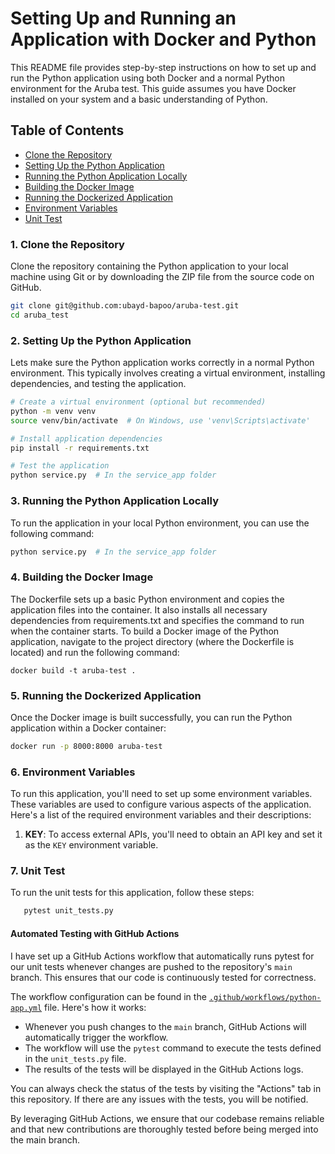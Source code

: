 # Setting Up and Running an Application with Docker and Python
This README file provides step-by-step instructions on how to set up and run the Python 
application using both Docker and a normal Python environment for the Aruba test. This 
guide assumes you have Docker installed on your system and a basic understanding of Python.

## Table of Contents
- [Clone the Repository](#1-clone-the-repository)
- [Setting Up the Python Application](#2-setting-up-the-python-application)
- [Running the Python Application Locally](#3-running-the-python-application-locally)
- [Building the Docker Image](#4-building-the-docker-image)
- [Running the Dockerized Application](#5-running-the-dockerized-application)
- [Environment Variables](#6-environment-variables)
- [Unit Test](#6-environment-variables)

### 1. Clone the Repository
Clone the repository containing the Python application to your local machine using Git 
or by downloading the ZIP file from the source code on GitHub.
```bash
git clone git@github.com:ubayd-bapoo/aruba-test.git
cd aruba_test
```

### 2. Setting Up the Python Application
Lets make sure the Python application works correctly in a normal Python environment. 
This typically involves creating a virtual environment, installing dependencies, and 
testing the application.

```bash
# Create a virtual environment (optional but recommended)
python -m venv venv
source venv/bin/activate  # On Windows, use 'venv\Scripts\activate'

# Install application dependencies
pip install -r requirements.txt

# Test the application
python service.py  # In the service_app folder
```

### 3. Running the Python Application Locally
To run the application in your local Python environment, you can use the following command:
```bash
python service.py  # In the service_app folder
```

### 4. Building the Docker Image
The Dockerfile sets up a basic Python environment and copies the application files into 
the container. It also installs all necessary dependencies from requirements.txt and 
specifies the command to run when the container starts.
To build a Docker image of the Python application, navigate to the project directory 
(where the Dockerfile is located) and run the following command:
```
docker build -t aruba-test .
```

### 5. Running the Dockerized Application
Once the Docker image is built successfully, you can run the Python application within 
a Docker container:
```bash
docker run -p 8000:8000 aruba-test
```

### 6. Environment Variables
To run this application, you'll need to set up some environment variables. These variables
 are used to configure various aspects of the application. Here's a list of the required 
 environment variables and their descriptions:
 1. **KEY**: To access external APIs, you'll need to obtain an API key and set it as 
 the `KEY` environment variable.

### 7. Unit Test
To run the unit tests for this application, follow these steps:
```bash
   pytest unit_tests.py
```
#### Automated Testing with GitHub Actions

I have set up a GitHub Actions workflow that automatically runs pytest for our unit tests
 whenever changes are pushed to the repository's `main` branch. This ensures that our code
  is continuously tested for correctness.

The workflow configuration can be found in the [`.github/workflows/python-app.yml`](.github/workflows/python-app.yml) file. Here's how it works:

- Whenever you push changes to the `main` branch, GitHub Actions will automatically 
trigger the workflow.
- The workflow will use the `pytest` command to execute the tests defined in the 
`unit_tests.py` file.
- The results of the tests will be displayed in the GitHub Actions logs.

You can always check the status of the tests by visiting the "Actions" tab in this 
repository. If there are any issues with the tests, you will be notified.

By leveraging GitHub Actions, we ensure that our codebase remains reliable and that new
 contributions are thoroughly tested before being merged into the main branch.